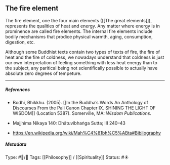 ## The fire element  # 

The fire element, one the four main elements ([[The great elements]]), represents the qualities of heat and energy. Any matter where energy is in prominence are called fire elements. The internal fire elements include bodily mechanisms that prodice physical warmth, aging, consumption, digestion, etc.

Although some Buddhist texts contain two types of texts of fire, the fire of heat and the fire of coldness, we nowadays understand that coldness is just our own interpretation of feeling something with less heat energy than to the subject, any paritical being not scientifically possible to actually have absolute zero degrees of tempeture.

___

##### References

- Bodhi, Bhikkhu. (2005). [[In the Buddha’s Words An Anthology of Discourses From the Pali Canon Chapter IX. SHINING THE LIGHT OF WISDOM]] (Location 5387). Somerville, MA: _Wisdom Publications_.

- Majjhima Nikaya 140: Dhātuvibhaṅga Sutta; III 240–43

- https://en.wikipedia.org/wiki/Mah%C4%81bh%C5%ABta#Bibliography

##### Metadata

Type: #🔵/🔵 
Tags: [[Philosophy]] / [[Spirituality]] 
Status: #☀️ 